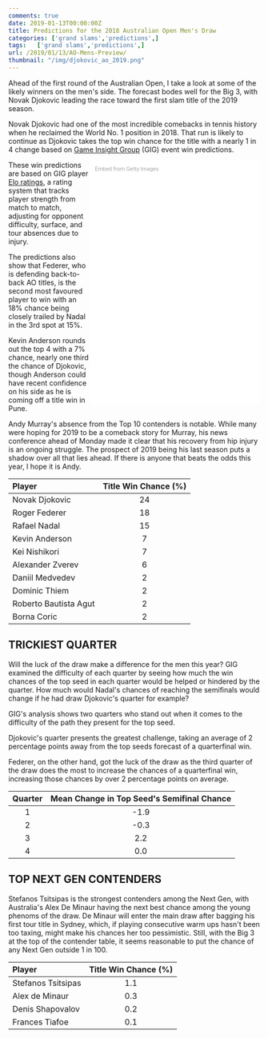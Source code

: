 ```yaml
---
comments: true
date: 2019-01-13T00:00:00Z
title: Predictions for the 2018 Australian Open Men's Draw
categories: ['grand slams','predictions',]
tags:   ['grand slams','predictions',]
url: /2019/01/13/AO-Mens-Preview/
thumbnail: "/img/djokovic_ao_2019.png"
---
```



Ahead of the first round of the Australian Open, I take a look at some of the likely winners on the men's side. The forecast bodes well for the Big 3, with Novak Djokovic leading the race toward the first slam title of the 2019 season.

<!--more-->

Novak Djokovic had one of the most incredible comebacks in tennis history when he reclaimed the World No. 1 position in 2018. That run is likely to continue as Djokovic takes the top win chance for the title with a nearly 1 in 4 change based on [Game Insight Group](www.gameinsightgroup.com) (GIG) event win predictions. 


<div class="getty embed image" style="background-color:#fff;display:inline-block;font-family:Roboto,sans-serif;color:#a7a7a7;font-size:11px;width:100%;max-width:321px;float:right;padding:2%;"><div style="padding:0;margin:0;text-align:left;"><a href="http://www.gettyimages.com.au/detail/1093026794" target="_blank" style="color:#a7a7a7;text-decoration:none;font-weight:normal !important;border:none;display:inline-block;">Embed from Getty Images</a></div><div style="overflow:hidden;position:relative;height:0;padding:141.09264% 0 0 0;width:100%;"><iframe src="//embed.gettyimages.com/embed/1093026794?et=dyn7_mPKQVlPek-ZNgqfKQ&tld=com.au&sig=2h4Y1zoqVBgWN7Pr-oJI_DKIAAb9VSrCgO7OES6AP6c=&caption=true&ver=1" scrolling="no" frameborder="0" width="421" height="594" style="display:inline-block;position:absolute;top:0;left:0;width:100%;height:100%;margin:0;"></iframe></div></div>

These win predictions are based on GIG player [Elo ratings](http://on-the-t.com/tags/elo/), a rating system that tracks player strength from match to match, adjusting for opponent difficulty, surface, and tour absences due to injury. 

The predictions also show that Federer, who is defending back-to-back AO titles, is the second most favoured player to win with an 18% chance being closely trailed by Nadal in the 3rd spot at 15%. 

Kevin Anderson rounds out the top 4 with a 7% chance, nearly one third the chance of Djokovic, though Anderson could have recent confidence on his side as he is coming off a title win in Pune. 

Andy Murray's absence from the Top 10 contenders is notable. While many were hoping for 2019 to be a comeback story for Murray, his news conference ahead of Monday made it clear that his recovery from hip injury is an ongoing struggle. The prospect of 2019 being his last season puts a shadow over all that lies ahead. If there is anyone that beats the odds this year, I hope it is Andy. 

<table class="table table-striped" style="width: auto !important; margin-left: auto; margin-right: auto;">
<thead>
<tr>
<th style="text-align:left;">
Player
</th>
<th style="text-align:center;">
Title Win Chance (%)
</th>
</tr>
</thead>
<tbody>
<tr>
<td style="text-align:left;">
Novak Djokovic
</td>
<td style="text-align:center;">
24
</td>
</tr>
<tr>
<td style="text-align:left;">
Roger Federer
</td>
<td style="text-align:center;">
18
</td>
</tr>
<tr>
<td style="text-align:left;">
Rafael Nadal
</td>
<td style="text-align:center;">
15
</td>
</tr>
<tr>
<td style="text-align:left;">
Kevin Anderson
</td>
<td style="text-align:center;">
7
</td>
</tr>
<tr>
<td style="text-align:left;">
Kei Nishikori
</td>
<td style="text-align:center;">
7
</td>
</tr>
<tr>
<td style="text-align:left;">
Alexander Zverev
</td>
<td style="text-align:center;">
6
</td>
</tr>
<tr>
<td style="text-align:left;">
Daniil Medvedev
</td>
<td style="text-align:center;">
2
</td>
</tr>
<tr>
<td style="text-align:left;">
Dominic Thiem
</td>
<td style="text-align:center;">
2
</td>
</tr>
<tr>
<td style="text-align:left;">
Roberto Bautista Agut
</td>
<td style="text-align:center;">
2
</td>
</tr>
<tr>
<td style="text-align:left;">
Borna Coric
</td>
<td style="text-align:center;">
2
</td>
</tr>
</tbody>
</table>

## TRICKIEST QUARTER

Will the luck of the draw make a difference for the men this year? GIG examined the difficulty of each quarter by seeing how much the win chances of the top seed in each quarter would be helped or hindered by the quarter. How much would Nadal's chances of reaching the semifinals would change if he had draw Djokovic's quarter for example?

GIG's analysis shows two quarters who stand out when it comes to the difficulty of the path they present for the top seed. 

Djokovic's quarter presents the greatest challenge, taking an average of 2 percentage points away from the top seeds forecast of a quarterfinal win. 

Federer, on the other hand, got the luck of the draw as the third quarter of the draw does the most to increase the chances of a quarterfinal win, increasing those chances by over 2 percentage points on average.

<table class="table table-striped" style="width: auto !important; margin-left: auto; margin-right: auto;">
<thead>
<tr>
<th style="text-align:center;">
Quarter
</th>
<th style="text-align:center;">
Mean Change in Top Seed's Semifinal Chance
</th>
</tr>
</thead>
<tbody>
<tr>
<td style="text-align:center;">
1
</td>
<td style="text-align:center;">
-1.9
</td>
</tr>
<tr>
<td style="text-align:center;">
2
</td>
<td style="text-align:center;">
-0.3
</td>
</tr>
<tr>
<td style="text-align:center;">
3
</td>
<td style="text-align:center;">
2.2
</td>
</tr>
<tr>
<td style="text-align:center;">
4
</td>
<td style="text-align:center;">
0.0
</td>
</tr>
</tbody>
</table>


## TOP NEXT GEN CONTENDERS

Stefanos Tsitsipas is the strongest contenders among the Next Gen, with Australia's Alex De Minaur having the next best chance among the young phenoms of the draw. De Minaur will enter the main draw after bagging his first tour title in Sydney, which, if playing consecutive warm ups hasn't been too taxing, might make his chances her too pessimistic. Still, with the Big 3 at the top of the contender table, it seems reasonable to put the chance of any Next Gen outside 1 in 100. 


<table class="table table-striped" style="width: auto !important; margin-left: auto; margin-right: auto;">
<thead>
<tr>
<th style="text-align:left;">
Player
</th>
<th style="text-align:center;">
Title Win Chance (%)
</th>
</tr>
</thead>
<tbody>
<tr>
<td style="text-align:left;">
Stefanos Tsitsipas
</td>
<td style="text-align:center;">
1.1
</td>
</tr>
<tr>
<td style="text-align:left;">
Alex de Minaur
</td>
<td style="text-align:center;">
0.3
</td>
</tr>
<tr>
<td style="text-align:left;">
Denis Shapovalov
</td>
<td style="text-align:center;">
0.2
</td>
</tr>
<tr>
<td style="text-align:left;">
Frances Tiafoe
</td>
<td style="text-align:center;">
0.1
</td>
</tr>
</tbody>
</table>

